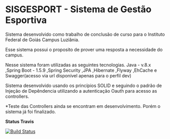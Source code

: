 # SISGESPORT - Sistema de Gestão Esportiva

Sistema desenvolvido como trabalho de conclusão de curso para o Instituto Federal de Goiás Campus Luziânia.

Esse sistema possui o proposito de prover uma resposta a necessidade do campus.

Nesse sistema foram utilizadas as seguintes tecnologias.
Java - v.8.x 
,Spring Boot - 1.5.9 
,Spring Security 
,JPA 
,Hibernate 
,Flyway 
,EhCache 
e Swagger(acesso via url disponível apenas para o perfil dev)

Sistema desenvolvido usando os princípios SOLID e seguindo o padrão de Injeção de Depêndencia utilizando a autenticação Oauth para acesso as controllers.

*Teste das Controllers ainda se encontram em desenvolvimento. Porém o sistema já foi finalizado.

**Status Travis**

[![Build Status](https://travis-ci.org/guilhermecaixeta/SISGESPORT-BackEnd.svg?branch=master)](https://travis-ci.org/guilhermecaixeta/SISGESPORT-BackEnd)
 
